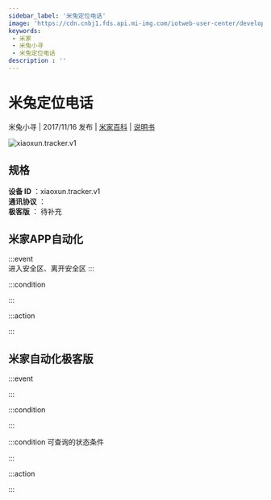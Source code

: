 ```yaml
---
sidebar_label: '米兔定位电话'
image: 'https://cdn.cnbj1.fds.api.mi-img.com/iotweb-user-center/developer_1679066513326z0OzQMku.png?GalaxyAccessKeyId=AKVGLQWBOVIRQ3XLEW&Expires=9223372036854775807&Signature=HKle+35vYFz2jrh9Q8yBfTqONXo='
keywords: 
 - 米家
 - 米兔小寻
 - 米兔定位电话
description : ''
---
```

# 米兔定位电话

米兔小寻 | 2017/11/16 发布 | [米家百科](https://home.mi.com/webapp/content/baike/product/index.html?model=xiaoxun.tracker.v1) | [说明书](https://home.mi.com/views/introduction.html?model=xiaoxun.tracker.v1&region=cn)

![xiaoxun.tracker.v1](https://cdn.cnbj1.fds.api.mi-img.com/iotweb-user-center/developer_1679066513326z0OzQMku.png?GalaxyAccessKeyId=AKVGLQWBOVIRQ3XLEW&Expires=9223372036854775807&Signature=HKle+35vYFz2jrh9Q8yBfTqONXo=)

## 规格  
> 
**设备 ID** ：xiaoxun.tracker.v1  
**通讯协议** ：  
**极客版**  ： 待补充 


## 米家APP自动化  

:::event  
进入安全区、离开安全区
:::

:::condition  

:::

:::action   

:::

## 米家自动化极客版  

:::event  

:::

:::condition  

:::

:::condition 可查询的状态条件  

:::

:::action  

:::

        
